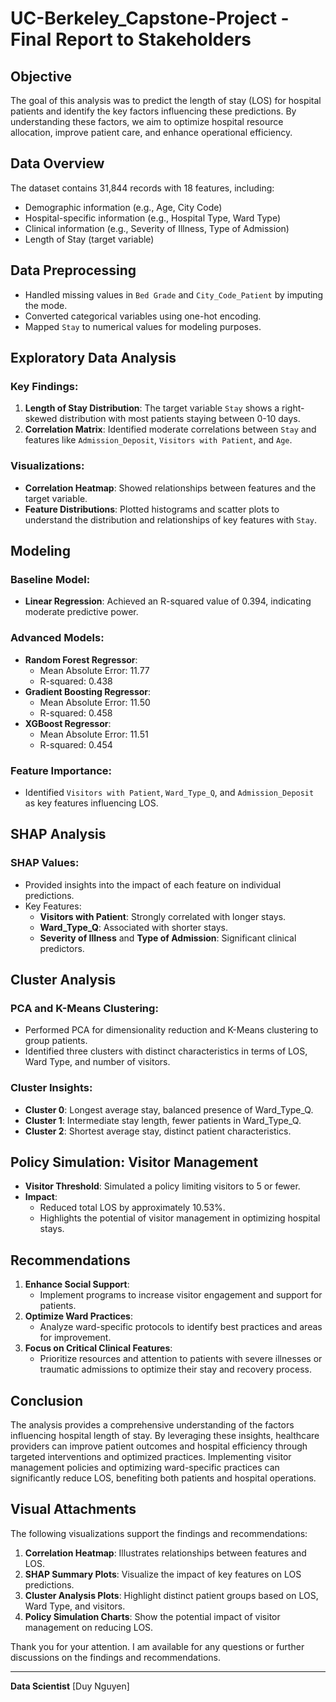 # UC-Berkeley_Capstone-Project - Final Report to Stakeholders

## Objective
The goal of this analysis was to predict the length of stay (LOS) for hospital patients and identify the key factors influencing these predictions. By understanding these factors, we aim to optimize hospital resource allocation, improve patient care, and enhance operational efficiency.

## Data Overview
The dataset contains 31,844 records with 18 features, including:
- Demographic information (e.g., Age, City Code)
- Hospital-specific information (e.g., Hospital Type, Ward Type)
- Clinical information (e.g., Severity of Illness, Type of Admission)
- Length of Stay (target variable)

## Data Preprocessing
- Handled missing values in `Bed Grade` and `City_Code_Patient` by imputing the mode.
- Converted categorical variables using one-hot encoding.
- Mapped `Stay` to numerical values for modeling purposes.

## Exploratory Data Analysis
### Key Findings:
1. **Length of Stay Distribution**: The target variable `Stay` shows a right-skewed distribution with most patients staying between 0-10 days.
2. **Correlation Matrix**: Identified moderate correlations between `Stay` and features like `Admission_Deposit`, `Visitors with Patient`, and `Age`.

### Visualizations:
- **Correlation Heatmap**: Showed relationships between features and the target variable.
- **Feature Distributions**: Plotted histograms and scatter plots to understand the distribution and relationships of key features with `Stay`.

## Modeling
### Baseline Model:
- **Linear Regression**: Achieved an R-squared value of 0.394, indicating moderate predictive power.

### Advanced Models:
- **Random Forest Regressor**:
  - Mean Absolute Error: 11.77
  - R-squared: 0.438
- **Gradient Boosting Regressor**:
  - Mean Absolute Error: 11.50
  - R-squared: 0.458
- **XGBoost Regressor**:
  - Mean Absolute Error: 11.51
  - R-squared: 0.454

### Feature Importance:
- Identified `Visitors with Patient`, `Ward_Type_Q`, and `Admission_Deposit` as key features influencing LOS.

## SHAP Analysis
### SHAP Values:
- Provided insights into the impact of each feature on individual predictions.
- Key Features:
  - **Visitors with Patient**: Strongly correlated with longer stays.
  - **Ward_Type_Q**: Associated with shorter stays.
  - **Severity of Illness** and **Type of Admission**: Significant clinical predictors.

## Cluster Analysis
### PCA and K-Means Clustering:
- Performed PCA for dimensionality reduction and K-Means clustering to group patients.
- Identified three clusters with distinct characteristics in terms of LOS, Ward Type, and number of visitors.

### Cluster Insights:
- **Cluster 0**: Longest average stay, balanced presence of Ward_Type_Q.
- **Cluster 1**: Intermediate stay length, fewer patients in Ward_Type_Q.
- **Cluster 2**: Shortest average stay, distinct patient characteristics.

## Policy Simulation: Visitor Management
- **Visitor Threshold**: Simulated a policy limiting visitors to 5 or fewer.
- **Impact**:
  - Reduced total LOS by approximately 10.53%.
  - Highlights the potential of visitor management in optimizing hospital stays.

## Recommendations
1. **Enhance Social Support**:
   - Implement programs to increase visitor engagement and support for patients.
2. **Optimize Ward Practices**:
   - Analyze ward-specific protocols to identify best practices and areas for improvement.
3. **Focus on Critical Clinical Features**:
   - Prioritize resources and attention to patients with severe illnesses or traumatic admissions to optimize their stay and recovery process.

## Conclusion
The analysis provides a comprehensive understanding of the factors influencing hospital length of stay. By leveraging these insights, healthcare providers can improve patient outcomes and hospital efficiency through targeted interventions and optimized practices. Implementing visitor management policies and optimizing ward-specific practices can significantly reduce LOS, benefiting both patients and hospital operations.

## Visual Attachments
The following visualizations support the findings and recommendations:
1. **Correlation Heatmap**: Illustrates relationships between features and LOS.
2. **SHAP Summary Plots**: Visualize the impact of key features on LOS predictions.
3. **Cluster Analysis Plots**: Highlight distinct patient groups based on LOS, Ward Type, and visitors.
4. **Policy Simulation Charts**: Show the potential impact of visitor management on reducing LOS.

Thank you for your attention. I am available for any questions or further discussions on the findings and recommendations.

---
**Data Scientist**
[Duy Nguyen]
